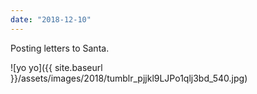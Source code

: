 ```yaml
---
date: "2018-12-10"
---
```


Posting letters to Santa.

![yo yo]({{ site.baseurl }}/assets/images/2018/tumblr_pjjkl9LJPo1qlj3bd_540.jpg)
